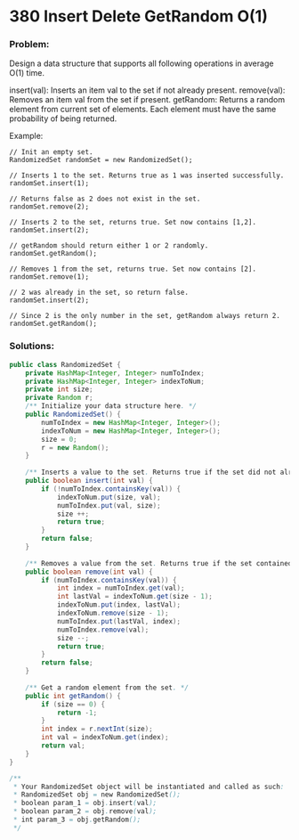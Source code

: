 # 380 Insert Delete GetRandom O(1)

### Problem:

Design a data structure that supports all following operations in average O(1) time.

insert(val): Inserts an item val to the set if not already present.
remove(val): Removes an item val from the set if present.
getRandom: Returns a random element from current set of elements. Each element must have the same probability of being returned.

Example:

```
// Init an empty set.
RandomizedSet randomSet = new RandomizedSet();

// Inserts 1 to the set. Returns true as 1 was inserted successfully.
randomSet.insert(1);

// Returns false as 2 does not exist in the set.
randomSet.remove(2);

// Inserts 2 to the set, returns true. Set now contains [1,2].
randomSet.insert(2);

// getRandom should return either 1 or 2 randomly.
randomSet.getRandom();

// Removes 1 from the set, returns true. Set now contains [2].
randomSet.remove(1);

// 2 was already in the set, so return false.
randomSet.insert(2);

// Since 2 is the only number in the set, getRandom always return 2.
randomSet.getRandom();
```

### Solutions:

```java
public class RandomizedSet {
    private HashMap<Integer, Integer> numToIndex;
    private HashMap<Integer, Integer> indexToNum;
    private int size;
    private Random r;
    /** Initialize your data structure here. */
    public RandomizedSet() {
        numToIndex = new HashMap<Integer, Integer>();
        indexToNum = new HashMap<Integer, Integer>();
        size = 0;
        r = new Random();
    }
    
    /** Inserts a value to the set. Returns true if the set did not already contain the specified element. */
    public boolean insert(int val) {
        if (!numToIndex.containsKey(val)) {
            indexToNum.put(size, val);
            numToIndex.put(val, size);
            size ++;
            return true;
        }
        return false;
    }
    
    /** Removes a value from the set. Returns true if the set contained the specified element. */
    public boolean remove(int val) {
        if (numToIndex.containsKey(val)) {
            int index = numToIndex.get(val);
            int lastVal = indexToNum.get(size - 1);
            indexToNum.put(index, lastVal);
            indexToNum.remove(size - 1);
            numToIndex.put(lastVal, index);
            numToIndex.remove(val);
            size --;
            return true;
        }
        return false;
    }
    
    /** Get a random element from the set. */
    public int getRandom() {
        if (size == 0) {
            return -1;
        }
        int index = r.nextInt(size);
        int val = indexToNum.get(index);
        return val;
    }
}

/**
 * Your RandomizedSet object will be instantiated and called as such:
 * RandomizedSet obj = new RandomizedSet();
 * boolean param_1 = obj.insert(val);
 * boolean param_2 = obj.remove(val);
 * int param_3 = obj.getRandom();
 */
```